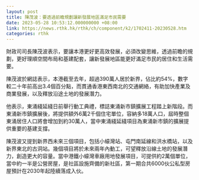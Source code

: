 ```yaml
---
layout: post
title: 陳茂波：要透過前瞻規劃讓新發展地區滿足市民需要
date: 2023-05-28 10:53:12.000000000 +08:00
link: https://news.rthk.hk/rthk/ch/component/k2/1702411-20230528.htm
categories: rthk
---
```


財政司司長陳茂波表示，要讓本港更好更高效發展，必須改變思維，透過前瞻的規劃，更好理順空間布局和基建配套，讓新發展地區能更好滿足市民的居住和生活需要。

陳茂波於網誌表示，本港截至去年，超過390萬人居於新界，佔比約54%，數字較二十年前高出3.4個百分點，而貫通香港東西南北的交通網絡，有助加快產業及商業發展，以及釋放沿途土地的發展潛力。

他表示，東涌綫延綫日前舉行動工典禮，標誌東涌新巿鎮擴展工程踏上新階段。而東涌新市鎮擴展後，將提供額外6萬2千個住宅單位，容納多18萬人口，屆時整個東涌居住人口將會增加到約30萬人，當中東涌綫延綫項目為東涌新市鎮的擴展提供重要的基建支撐。

陳茂波又提到新界西未來三個項目，包括小蠔灣站、屯門南延線和洪水橋站，以及新界東北的古洞站。幾個項目將於未來兩年內動工，可望釋放沿線土地的發展潛力，創造更大的容量。當中港鐵小蠔灣車廠用地發展項目，可提供約2萬個單位，當中約一半是公營房屋，是社區設施齊備的新社區，第一期合共6000伙公私型房屋預計在2030年起陸續落成入伙。
